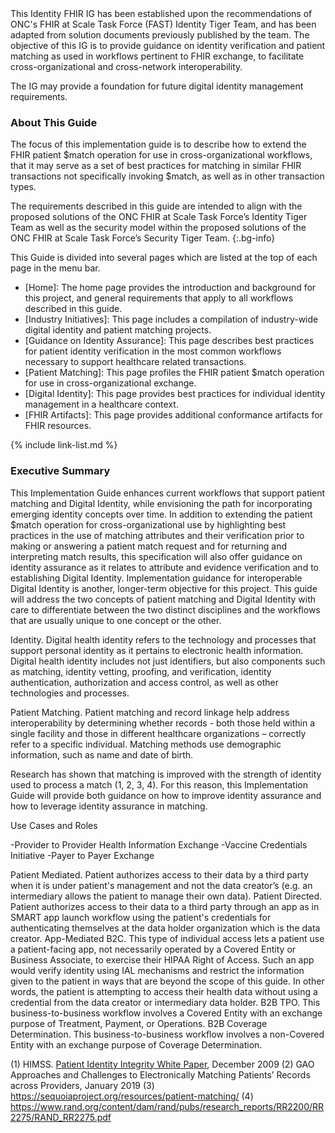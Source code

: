 <div class="note-to-balloters" markdown="1">
This Identity FHIR IG has been established upon the recommendations of ONC's FHIR at Scale Task Force (FAST) Identity Tiger Team, and has been adapted from solution documents previously published by the team. The objective of this IG is to provide guidance on identity verification and patient matching as used in workflows pertinent to FHIR exchange, to facilitate cross-organizational and cross-network interoperability.

The IG may provide a foundation for future digital identity management requirements.
</div>

### About This Guide

The focus of this implementation guide is to describe how to extend the FHIR patient $match operation for use in cross-organizational workflows, that it may serve as a set of best practices for matching in similar FHIR transactions not specifically invoking $match, as well as in other transaction types.

The requirements described in this guide are intended to align with the proposed solutions of the ONC FHIR at Scale Task Force’s Identity Tiger Team as well as the security model within the proposed solutions of the ONC FHIR at Scale Task Force’s Security Tiger Team.
{:.bg-info}

This Guide is divided into several pages which are listed at the top of each page in the menu bar.

- [Home]\: The home page provides the introduction and background for this project, and general requirements that apply to all workflows described in this guide.
- [Industry Initiatives]\: This page includes a compilation of industry-wide digital identity and patient matching projects.
- [Guidance on Identity Assurance]\: This page describes best practices for patient identity verification in the most common workflows necessary to support healthcare related transactions.
- [Patient Matching]\: This page profiles the FHIR patient $match operation for use in cross-organizational exchange.
- [Digital Identity]\: This page provides best practices for individual identity management in a healthcare context.
- [FHIR Artifacts]\: This page provides additional conformance artifacts for FHIR resources.

{% include link-list.md %}

### Executive Summary

This Implementation Guide enhances current workflows that support patient matching and Digital Identity, while envisioning the path for incorporating emerging identity concepts over time. In addition to extending the patient $match operation for cross-organizational use by highlighting best practices in the use of matching attributes and their verification prior to making or answering a patient match request and for returning and interpreting match results, this specification will also offer guidance on identity assurance as it relates to attribute and evidence verification and to establishing Digital Identity. Implementation guidance for interoperable Digital Identity is another, longer-term objective for this project. This guide will address the two concepts of patient matching and Digital Identity with care to differentiate between the two distinct disciplines and the workflows that are usually unique to one concept or the other.  

Identity. Digital health identity refers to the technology and processes that support personal identity as it pertains to electronic health information.  Digital health identity includes not just identifiers, but also components such as matching, identity vetting, proofing, and verification, identity authentication, authorization and access control, as well as other technologies and processes. 

Patient Matching. Patient matching and record linkage help address interoperability by determining whether records - both those held within a single facility and those in different healthcare organizations – correctly refer to a specific individual.  Matching methods use demographic information, such as name and date of birth.

Research has shown that matching is improved with the strength of identity used to process a match (1, 2, 3, 4). For this reason, this Implementation Guide will provide both guidance on how to improve identity assurance and how to leverage identity assurance in matching.

Use Cases and Roles

-Provider to Provider Health Information Exchange
-Vaccine Credentials Initiative
-Payer to Payer Exchange

Patient Mediated. Patient authorizes access to their data by a third party when it is under patient's management and not the data creator’s (e.g. an intermediary allows the patient to manage their own data).
Patient Directed. Patient authorizes access to their data to a third party through an app as in SMART app launch workflow using the patient's credentials for authenticating themselves at the data holder organization which is the data creator.
App-Mediated B2C. This type of individual access lets a patient use a patient-facing app, not necessarily operated by a Covered Entity or Business Associate, to exercise their HIPAA Right of Access. Such an app would verify identity using IAL mechanisms and restrict the information given to the patient in ways that are beyond the scope of this guide. In other words, the patient is attempting to access their health data without using a credential from the data creator or intermediary data holder.
B2B TPO. This business-to-business workflow involves a Covered Entity with an exchange purpose of Treatment, Payment, or Operations.
B2B Coverage Determination. This business-to-business workflow involves a non-Covered Entity with an exchange purpose of Coverage Determination.

(1) HIMSS. <a href=”https://www.justassociates.com/application/files/1414/9134/1517/PIIWhitePaper.pdf”>Patient Identity Integrity White Paper</a>, December 2009
(2) GAO <a rhef=”https://www.gao.gov/assets/gao-19-197.pdf”>Approaches and Challenges to Electronically
Matching Patients’ Records across Providers, January 2019
(3) https://sequoiaproject.org/resources/patient-matching/
(4) https://www.rand.org/content/dam/rand/pubs/research_reports/RR2200/RR2275/RAND_RR2275.pdf





